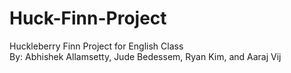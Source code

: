 # Huck-Finn-Project
Huckleberry Finn Project for English Class <br />
By: Abhishek Allamsetty, Jude Bedessem, Ryan Kim, and Aaraj Vij
